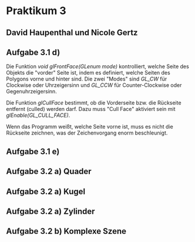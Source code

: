 # Praktikum 3
## David Haupenthal und Nicole Gertz

## Aufgabe 3.1 d)

Die Funktion _void glFrontFace(GLenum mode)_ kontrolliert, welche Seite des Objekts die "vorder" Seite ist, indem es definiert, welche Seiten des Polygons vorne und hinter sind. Die zwei "Modes" sind _GL_CW_ für Clockwise oder Uhrzeigersinn und _GL_CCW_ für Counter-Clockwise oder Gegenuhrzeigersinn.

Die Funktion _glCullFace_ bestimmt, ob die Vorderseite bzw. die Rückseite entfernt (culled) werden darf. Dazu muss "Cull Face" aktiviert  sein mit _glEnable(GL_CULL_FACE)_. 

Wenn das Programm weißt, welche Seite vorne ist, muss es nicht die Rückseite zeichnen, was der Zeichenvorgang enorm beschleunigt.

## Aufgabe 3.1 e)

## Aufgabe 3.2 a) Quader

## Aufgabe 3.2 a) Kugel

## Aufgabe 3.2 a) Zylinder

## Aufgabe 3.2 b) Komplexe Szene

